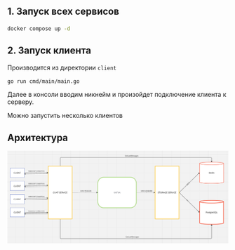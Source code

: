 ## 1. Запуск всех сервисов

```sh
docker compose up -d
```

## 2. Запуск клиента
Производится из директории `client`
```sh
go run cmd/main/main.go
```

Далее в консоли вводим никнейм и произойдет подключение клиента к серверу.

Можно запустить несколько клиентов


## Архитектура

![services](readme/img.png)
